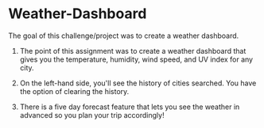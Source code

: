 # Weather-Dashboard

The goal of this challenge/project was to create a weather dashboard.

1. The point of this assignment was to create a weather dashboard that gives you the 
   temperature, humidity, wind speed, and UV index for any city.

2. On the left-hand side, you'll see the history of cities searched. You have the option of clearing the history.

3. There is a five day forecast feature that lets you see the weather in advanced so you plan your trip accordingly!
